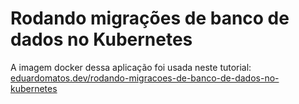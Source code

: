 # Rodando migrações de banco de dados no Kubernetes

A imagem docker dessa aplicação foi usada neste tutorial: [eduardomatos.dev/rodando-migracoes-de-banco-de-dados-no-kubernetes](https://eduardomatos.dev/rodando-migracoes-de-banco-de-dados-no-kubernetes)

